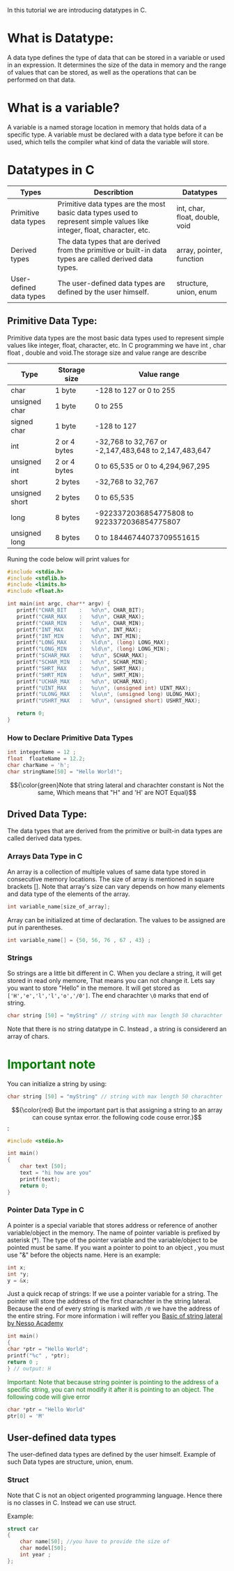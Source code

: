 In this tutorial we are introducing datatypes in C. 

# What is Datatype: 
A data type defines the type of data that can be stored in a variable or used in an expression. It determines the size of the data in memory and the range of values that can be stored, as well as the operations that can be performed on that data.


# What is a variable? 
A variable is a named storage location in memory that holds data of a specific type. A variable must be declared with a data type before it can be used, which tells the compiler what kind of data the variable will store.


# Datatypes in C
| Types | Describtion | Datatypes |
|----------|----------|----------|
| Primitive data types   | Primitive data types are the most basic data types used to represent simple values ​​like integer, float, character, etc.   | int, char, float, double, void   |
| Derived types    | The data types that are derived from the primitive or built-in data types are called derived data types.   | array, pointer, function   |
| User-defined data types    | The user-defined data types are defined by the user himself.   | structure, union, enum   |

## Primitive Data Type: 
 Primitive data types are the most basic data types used to represent simple values ​​like integer, float, character, etc.
 In C programming we have int , char float , double and void.The storage size and value range are describe 
 
| Type | Storage size |	Value range|
|----------|----------|----------|
| char	        | 1 byte        |   -128 to 127 or 0 to 255                              |
| unsigned char	| 1 byte        |    0 to 255                                            |
| signed char	| 1 byte        |	-128 to 127                                          |
| int           | 2 or 4 bytes  |	-32,768 to 32,767 or -2,147,483,648 to 2,147,483,647 |
| unsigned int  | 2 or 4 bytes  |	0 to 65,535 or 0 to 4,294,967,295                    |
| short	        | 2 bytes       |   -32,768 to 32,767                                    |
| unsigned short| 2 bytes	    |   0 to 65,535                                          |
| long	        | 8 bytes	    |   -9223372036854775808 to 9223372036854775807          |
| unsigned long	| 8 bytes	    |   0 to 18446744073709551615                            |

Runing the code below will print values for 
```c
#include <stdio.h>
#include <stdlib.h>
#include <limits.h>
#include <float.h>

int main(int argc, char** argv) {
   printf("CHAR_BIT    :   %d\n", CHAR_BIT);
   printf("CHAR_MAX    :   %d\n", CHAR_MAX);
   printf("CHAR_MIN    :   %d\n", CHAR_MIN);
   printf("INT_MAX     :   %d\n", INT_MAX);
   printf("INT_MIN     :   %d\n", INT_MIN);
   printf("LONG_MAX    :   %ld\n", (long) LONG_MAX);
   printf("LONG_MIN    :   %ld\n", (long) LONG_MIN);
   printf("SCHAR_MAX   :   %d\n", SCHAR_MAX);
   printf("SCHAR_MIN   :   %d\n", SCHAR_MIN);
   printf("SHRT_MAX    :   %d\n", SHRT_MAX);
   printf("SHRT_MIN    :   %d\n", SHRT_MIN);
   printf("UCHAR_MAX   :   %d\n", UCHAR_MAX);
   printf("UINT_MAX    :   %u\n", (unsigned int) UINT_MAX);
   printf("ULONG_MAX   :   %lu\n", (unsigned long) ULONG_MAX);
   printf("USHRT_MAX   :   %d\n", (unsigned short) USHRT_MAX);

   return 0;
}
```

### How to Declare Primitive Data Types

```c
int integerName = 12 ;
float  floateName = 12.2;
char charName = 'h';
char stringName[50] = "Hello World!";
```
$${\color{green}Note that string lateral and charachter constant is Not the same, Which means that "H" and 'H' are NOT Equal}$$

## Drived Data Type:
The data types that are derived from the primitive or built-in data types are called derived data types.  
### Arrays Data Type in C
An array is a collection of multiple values of same data type stored in consecutive memory locations. The size of array is mentioned in square brackets []. Note that array's size can vary depends on how many elements and data type of the elements of the array. 

```c
int variable_name[size_of_array];
```
Array can be initialized at time of declaration. The values to be assigned are put in parentheses. 
``` c
int variable_name[] = {50, 56, 76 , 67 , 43} ;
```

### Strings

So strings are a little bit different in C. When you declare a string, it will get stored in read only memore, That means you can not change it. Lets say you want to store "Hello" in the memore. It will get stored as 
`['H','e','l','l','o','/0']`. The end charachter `\0` marks that end of string.  

```c
char string [50] = "myString" // string with max length 50 charachter
```


Note that there is no string datatype in C. Instead , a string is considererd an array of chars. 

# <font color = green> Important note </font>
You can initialize a string by using: 
```c
char string [50] = "myString" // string with max length 50 charachter
```
$${\color{red} But the important part is that assigning a string to an array can couse syntax error. the following code couse error.}$$:

```c
#include <stdio.h>

int main()
{
    char text [50];
    text = "hi how are you"
    printf(text);
    return 0;
}
```


### Pointer Data Type in C
A pointer is a special variable that stores address or reference of another variable/object in the memory. The name of pointer variable is prefixed by asterisk (*). The type of the pointer variable and the variable/object to be pointed must be same. If you want a pointer to point to an object , you must use "&" before the objects name. Here is an example: 

```c
int x;  
int *y;  
y = &x;
```


Just a quick recap of strings:  If we use a pointer variable for a string. The pointer will store the address of the first charachter in the string lateral. Because the end of every string is marked with `/0` we have the address of the entire string. For more information i will reffer you [Basic of string lateral by Nesso Academy](https://www.youtube.com/watch?v=IlqiTmcK1Eg&list=PLBlnK6fEyqRhwQbYrTDZYJaB4z1YgsAPW&index=1&ab_channel=NesoAcademy)

```c
int main()
{
char *ptr = "Hello World";
printf("%c" , *ptr);
return 0 ;
} // output: H
```

<font color = green> Important:  Note that because string pointer is pointing to the address of a specific string, you can not modify it after it is pointing to an object.</font>
<font color = green>  The following code will give error</font>


```c
char *ptr = "Hello World"
ptr[0] = 'M' 

```

## User-defined data types 
The user-defined data types are defined by the user himself. Example of such Data types are structure, union, enum.

### Struct 
Note that C is not an object origented programming language. Hence there is no classes in C. Instead we can use struct. 

Example: 

```c 
struct car
{
    char name[50]; //you have to provide the size of 
    char model[50];
    int year ;
}; 
```

















